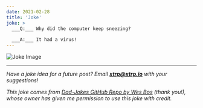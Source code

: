 ```yaml
---
date: 2021-02-28
title: 'Joke'
joke: >
  ___Q:___ Why did the computer keep sneezing?
  
  ___A:___ It had a virus!
---
```


![Joke Image](https://private.xtrp.io/projects/DailyDeveloperJokes/public_image_server/images/5e1258c20b362.png)

---
*Have a joke idea for a future post? Email **[xtrp@xtrp.io](mailto:xtrp@xtrp.io)** with your suggestions!*

*This joke comes from [Dad-Jokes GitHub Repo by Wes Bos](https://github.com/wesbos/dad-jokes) (thank you!), whose owner has given me permission to use this joke with credit.*

<!-- 
Joke text:
**Q:** Why did the computer keep sneezing?

**A:** It had a virus!
 -->

